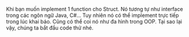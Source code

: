 Khi bạn muốn implement 1 function cho Struct.
Nó tương tự như interface trong các ngôn ngữ Java, C#...
Tuy nhiên nó có thể implement trực tiếp trong lúc khai báo.
Cũng có thể coi nó như đa hình trong OOP.
Tại sao lại vậy, chúng ta bắt đầu code thử nhé.